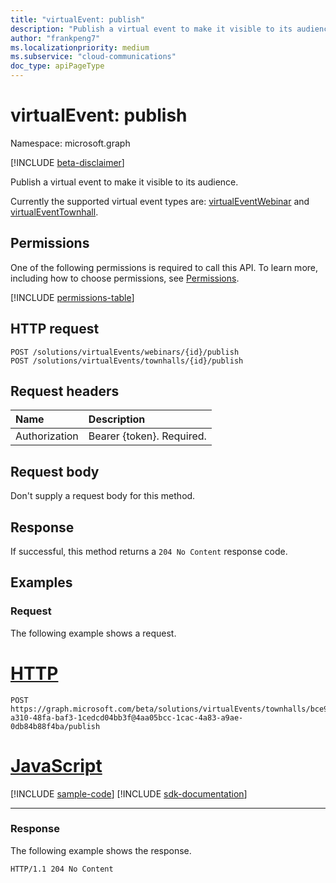 ```yaml
---
title: "virtualEvent: publish"
description: "Publish a virtual event to make it visible to its audience."
author: "frankpeng7"
ms.localizationpriority: medium
ms.subservice: "cloud-communications"
doc_type: apiPageType
---
```


# virtualEvent: publish
Namespace: microsoft.graph

[!INCLUDE [beta-disclaimer](../../includes/beta-disclaimer.md)]

Publish a virtual event to make it visible to its audience.

Currently the supported virtual event types are: [virtualEventWebinar](../resources/virtualeventwebinar.md) and [virtualEventTownhall](../resources/virtualeventtownhall.md).

## Permissions
One of the following permissions is required to call this API. To learn more, including how to choose permissions, see [Permissions](/graph/permissions-reference).

<!-- {
  "blockType": "permissions",
  "name": "virtualevent-publish-permissions"
}
-->
[!INCLUDE [permissions-table](../includes/permissions/virtualevent-publish-permissions.md)]

## HTTP request

<!-- {
  "blockType": "ignored"
}
-->
``` http
POST /solutions/virtualEvents/webinars/{id}/publish
POST /solutions/virtualEvents/townhalls/{id}/publish
```

## Request headers

|Name|Description|
|:---|:---|
|Authorization|Bearer {token}. Required.|

## Request body

Don't supply a request body for this method.

## Response

If successful, this method returns a `204 No Content` response code.

## Examples

### Request

The following example shows a request.

# [HTTP](#tab/http)
<!-- {
  "blockType": "request",
  "name": "virtualevent.publish",
  "sampleKeys": ["bce9a3ca-a310-48fa-baf3-1cedcd04bb3f@4aa05bcc-1cac-4a83-a9ae-0db84b88f4ba"]
}
-->
``` http
POST https://graph.microsoft.com/beta/solutions/virtualEvents/townhalls/bce9a3ca-a310-48fa-baf3-1cedcd04bb3f@4aa05bcc-1cac-4a83-a9ae-0db84b88f4ba/publish
```

# [JavaScript](#tab/javascript)
[!INCLUDE [sample-code](../includes/snippets/javascript/virtualeventthispublish-javascript-snippets.md)]
[!INCLUDE [sdk-documentation](../includes/snippets/snippets-sdk-documentation-link.md)]

---

### Response

The following example shows the response.

<!-- {
  "blockType": "response",
  "truncated": true
}
-->
``` http
HTTP/1.1 204 No Content
```
